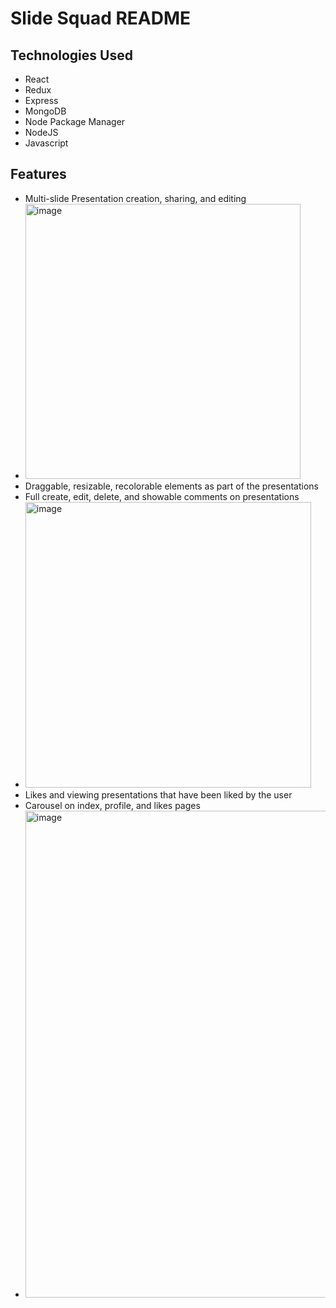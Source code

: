 # Slide Squad README

## Technologies Used 

* React
* Redux
* Express
* MongoDB
* Node Package Manager
* NodeJS
* Javascript

## Features

* Multi-slide Presentation creation, sharing, and editing
* <img width="440" alt="image" src="https://github.com/RohanM2000/slide-squad/assets/15352286/c0275cba-3d3e-4e42-bc08-3e370ca82792">
* Draggable, resizable, recolorable elements as part of the presentations
* Full create, edit, delete, and showable comments on presentations
* <img width="457" alt="image" src="https://github.com/RohanM2000/slide-squad/assets/15352286/f631b235-2289-47e2-a054-880b7a4c35d7">
* Likes and viewing presentations that have been liked by the user
* Carousel on index, profile, and likes pages
* <img width="779" alt="image" src="https://github.com/RohanM2000/slide-squad/assets/15352286/7adc09ab-ed2b-484c-88d3-c1d0720c9da1">


